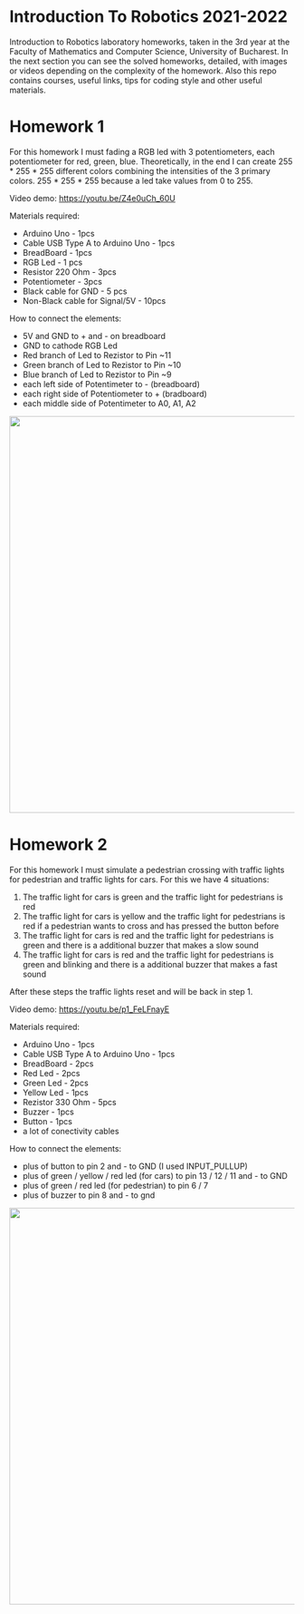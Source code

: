 # Introduction To Robotics 2021-2022
Introduction to Robotics laboratory homeworks, taken in the 3rd year at the Faculty of Mathematics and Computer Science, University of Bucharest. In the next section you can see the solved homeworks, detailed, with images or videos depending on the complexity of the homework. Also this repo contains courses, useful links, tips for coding style and other useful materials.

# Homework 1
For this homework I must fading a RGB led with 3 potentiometers, each potentiometer for red, green, blue. Theoretically, in the end I can create 255 * 255 * 255 different colors combining the intensities of the 3 primary colors. 255 * 255 * 255 because a led take values from 0 to 255.

Video demo: https://youtu.be/Z4e0uCh_60U

Materials required:
* Arduino Uno - 1pcs
* Cable USB Type A to Arduino Uno - 1pcs
* BreadBoard - 1pcs
* RGB Led - 1 pcs
* Resistor 220 Ohm - 3pcs
* Potentiometer - 3pcs
* Black cable for GND - 5 pcs
* Non-Black cable for Signal/5V - 10pcs

How to connect the elements:
- 5V and GND to + and - on breadboard
- GND to cathode RGB Led
- Red branch of Led to Rezistor to Pin ~11
- Green branch of Led to Rezistor to Pin ~10
- Blue branch of Led to Rezistor to Pin ~9
- each left side of Potentimeter to - (breadboard)
- each right side of Potentiometer to + (bradboard)
- each middle side of Potentimeter to A0, A1, A2

<img src="https://user-images.githubusercontent.com/61587939/139099823-e6045fef-3381-4f29-a7d6-73aa7da760fc.jpg" width=650 height=700>

# Homework 2
For this homework I must simulate a pedestrian crossing with traffic lights for pedestrian and traffic lights for cars. For this we have 4 situations:
1. The traffic light for cars is green and the traffic light for pedestrians is red
2. The traffic light for cars is yellow and the traffic light for pedestrians is red if a pedestrian wants to cross and has pressed the button before
3. The traffic light for cars is red and the traffic light for pedestrians is green and there is a additional buzzer that makes a slow sound
4. The traffic light for cars is red and the traffic light for pedestrians is green and blinking and there is a additional buzzer that makes a fast sound

  After these steps the traffic lights reset and will be back in step 1.

Video demo: https://youtu.be/p1_FeLFnayE

Materials required:
* Arduino Uno - 1pcs
* Cable USB Type A to Arduino Uno - 1pcs
* BreadBoard - 2pcs
* Red Led - 2pcs
* Green Led - 2pcs
* Yellow Led - 1pcs
* Rezistor 330 Ohm - 5pcs
* Buzzer - 1pcs
* Button - 1pcs
* a lot of conectivity cables

How to connect the elements:
* plus of button to pin 2 and - to GND (I used INPUT_PULLUP)
* plus of green / yellow / red led (for cars) to pin 13 / 12 / 11 and - to GND
* plus of green / red led (for pedestrian) to pin 6 / 7
* plus of buzzer to pin 8 and - to gnd

<img src="https://user-images.githubusercontent.com/61587939/140090225-ce7c5268-4a10-425a-95f9-7812b4ce6dc2.jpg" width=650 height=700>


